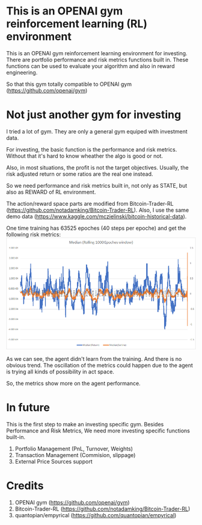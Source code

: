 # This is an OPENAI gym reinforcement learning (RL) environment
This is an OPENAI gym reinforcement learning environment for investing. There are portfolio performance and risk metrics functions built in. These functions can be used to evaluate your algorithm and also in reward engineering.

So that this gym totally compatible to OPENAI gym (https://github.com/openai/gym)

# Not just another gym for investing

I tried a lot of gym. They are only a general gym equiped with investment data.

For investing, the basic function is the performance and risk metrics. Without that it's hard to know wheather the algo is good or not. 

Also, in most situations, the profit is not the target objectives. Usually, the risk adjusted return or some ratios are the real one instead.

So we need performance and risk metrics built in, not only as STATE, but also as REWARD of RL environment.

The action/reward space parts are modified from Bitcoin-Trader-RL (https://github.com/notadamking/Bitcoin-Trader-RL). Also, I use the same demo data (https://www.kaggle.com/mczielinski/bitcoin-historical-data).

One time training has 63525 epoches (40 steps per epoche) and get the following risk metrics:
![Median](https://github.com/MRYingLEE/Portfolio_GYM/blob/master/median.png "Median")

As we can see, the agent didn't learn from the training. And there is no obvious trend. The oscillation of the metrics could happen due to the agent is trying all kinds of possibility in act space.

So, the metrics show more on the agent performance.

# In future

This is the first step to make an investing specific gym.
Besides Performance and Risk Metrics, We need more investing specific functions built-in.

1. Portfolio Management (PnL, Turnover, Weights)
2. Transaction Management (Commision, slippage)
3. External Price Sources support

# Credits
1. OPENAI gym (https://github.com/openai/gym)
2. Bitcoin-Trader-RL (https://github.com/notadamking/Bitcoin-Trader-RL)
3. quantopian/empyrical (https://github.com/quantopian/empyrical)
